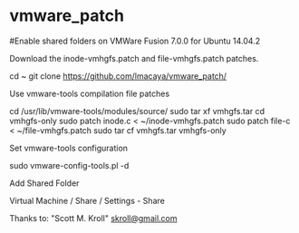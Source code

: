 # vmware_patch

#Enable shared folders on VMWare Fusion 7.0.0 for Ubuntu 14.04.2

Download the inode-vmhgfs.patch and file-vmhgfs.patch patches.

cd ~
git clone https://github.com/lmacaya/vmware_patch/

Use vmware-tools compilation file patches

cd /usr/lib/vmware-tools/modules/source/
sudo tar xf vmhgfs.tar
cd vmhgfs-only
sudo patch inode.c < ~/inode-vmhgfs.patch
sudo patch file-c < ~/file-vmhgfs.patch
sudo tar cf vmhgfs.tar vmhgfs-only

Set vmware-tools configuration

sudo vmware-config-tools.pl -d

Add Shared Folder

Virtual Machine / Share / Settings - Share

Thanks to: "Scott M. Kroll" <skroll@gmail.com>
